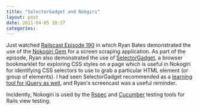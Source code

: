 ```yaml
---
title: "SelectorGadget and Nokgiri"
layout: post
date: 2011-04-05 10:37
categories:
---
```

Just watched [Railscast Episode 190](http://railscasts.com/episodes/190-screen-scraping-with-nokogiri) in which Ryan Bates demonstrated the use of the [Nokogiri Gem](http://nokogiri.org/) for a screen scraping application. As part of the episode, Ryan also demonstrated the use of [SelectorGadget](http://www.selectorgadget.com/), a browser bookmarklet for exploring CSS styles on a page which is useful in Nokogiri for identifying CSS selectors to use to grab a particular HTML element (or group of elements). I had seen SelectorGadget recommended as a [learning tool for jQuery as well](http://www.technologybo.com/learn-jquery-with-firebug-jquerify-and-selectorgadget-3285.html), and Ryan's screencast was a useful reminder.</p>

Incidently, Nokogiri is used by the [Rspec](http://rspec.info/rails/) and [Cucumber](http://rspec.info/rails/) testing tools for Rails view testing.

